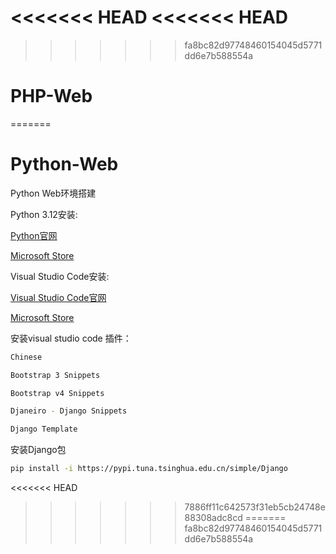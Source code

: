 <<<<<<< HEAD
<<<<<<< HEAD
=======
>>>>>>> fa8bc82d97748460154045d5771dd6e7b588554a
# PHP-Web
=======
# Python-Web
Python Web环境搭建

Python 3.12安装:

[Python官网](https://www.python.org/downloads/)

[Microsoft Store](https://apps.microsoft.com/detail/9ncvdn91xzqp)

Visual Studio Code安装:

[Visual Studio Code官网](https://code.visualstudio.com/Download)

[Microsoft Store](https://apps.microsoft.com/detail/xp9khm4bk9fz7q)


安装visual studio code 插件：
```bash
Chinese
```
```bash
Bootstrap 3 Snippets
```
```bash
Bootstrap v4 Snippets
```
```bash
Djaneiro - Django Snippets
```
```bash
Django Template
```

安装Django包
```bash
pip install -i https://pypi.tuna.tsinghua.edu.cn/simple/Django
```
<<<<<<< HEAD
>>>>>>> 7886ff11c642573f31eb5cb24748e88308adc8cd
=======
>>>>>>> fa8bc82d97748460154045d5771dd6e7b588554a
